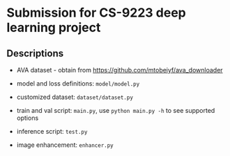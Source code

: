 # Submission for CS-9223 deep learning project

## Descriptions

+ AVA dataset - obtain from https://github.com/mtobeiyf/ava_downloader

+ model and loss definitions: ```model/model.py```

+ customized dataset: ```dataset/dataset.py```

+ train and val script: ```main.py```, use ```python main.py -h``` to see supported options

+ inference script: ```test.py```

+ image enhancement: ```enhancer.py```
